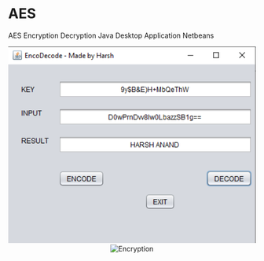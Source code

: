 # AES
AES Encryption Decryption Java Desktop Application Netbeans

<div align="center">
<img src="Screenshots/Decryption.png" height="400" alt="Decryption"/>
</div>
<div align="center">
<img src=“Screenshots/Encryption.png" height="400" alt="Encryption"/>
<div>